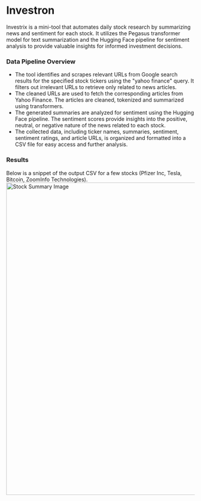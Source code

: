 # Investron
Investrix is a mini-tool that automates daily stock research by summarizing news and sentiment for each stock. It utilizes the Pegasus transformer model for text summarization and the Hugging Face pipeline for sentiment analysis to provide valuable insights for informed investment decisions.

### Data Pipeline Overview
* The tool identifies and scrapes relevant URLs from Google search results for the specified stock tickers using the "yahoo finance" query. It filters out irrelevant URLs to retrieve only related to news articles.
* The cleaned URLs are used to fetch the corresponding articles from Yahoo Finance. The articles are cleaned, tokenized and summarized using transformers.
* The generated summaries are analyzed for sentiment using the Hugging Face pipeline. The sentiment scores provide insights into the positive, neutral, or negative nature of the news related to each stock.
* The collected data, including ticker names, summaries, sentiment, sentiment ratings, and article URLs, is organized and formatted into a CSV file for easy access and further analysis.
### Results
Below is a snippet of the output CSV for a few stocks (Pfizer Inc, Tesla, Bitcoin, ZoomInfo Technologies). 
<br/>
<img width="836" alt="Stock Summary Image" src="https://github.com/anirudhk33/Investron/assets/114661218/1cdeb63b-b9fe-4207-81f6-f173ebf37fe9">

